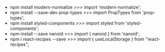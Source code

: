 - npm install modern-normalize >>> import 'modern-normalize';
- npm install --save-dev prop-types >>> import PropTypes from 'prop-types';
- npm install styled-components >>> import styled from 'styled-components';
- npm install --save nanoid >>> import { nanoid } from 'nanoid';
- npm i react-recipes --save >>> import { useLocalStorage } from
  "react-recipes";
